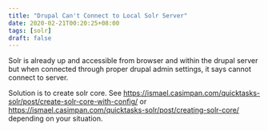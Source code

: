 ```yaml
---
title: "Drupal Can't Connect to Local Solr Server"
date: 2020-02-21T00:20:25+08:00
tags: [solr]
draft: false
---
```


Solr is already up and accessible from browser and within the drupal server but when connected through proper drupal admin settings, 
it says cannot connect to server.

Solution is to create solr core. See https://ismael.casimpan.com/quicktasks-solr/post/create-solr-core-with-config/ or https://ismael.casimpan.com/quicktasks-solr/post/creating-solr-core/ depending on your situation.

